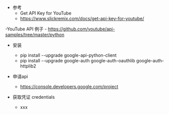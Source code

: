 

- 参考
	- Get API Key for YouTube
	- https://www.slickremix.com/docs/get-api-key-for-youtube/


-YouTube API 例子 
	- https://github.com/youtube/api-samples/tree/master/python

- 安装
	- pip install --upgrade google-api-python-client
	- pip install --upgrade google-auth google-auth-oauthlib google-auth-httplib2

- 申请api
	- https://console.developers.google.com/project

- 获取凭证 credentials
	- xxx